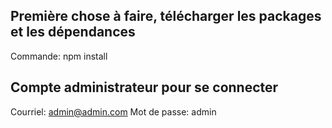 ## Première chose à faire, télécharger les packages et les dépendances

Commande: npm install

## Compte administrateur pour se connecter

Courriel: admin@admin.com
Mot de passe: admin
